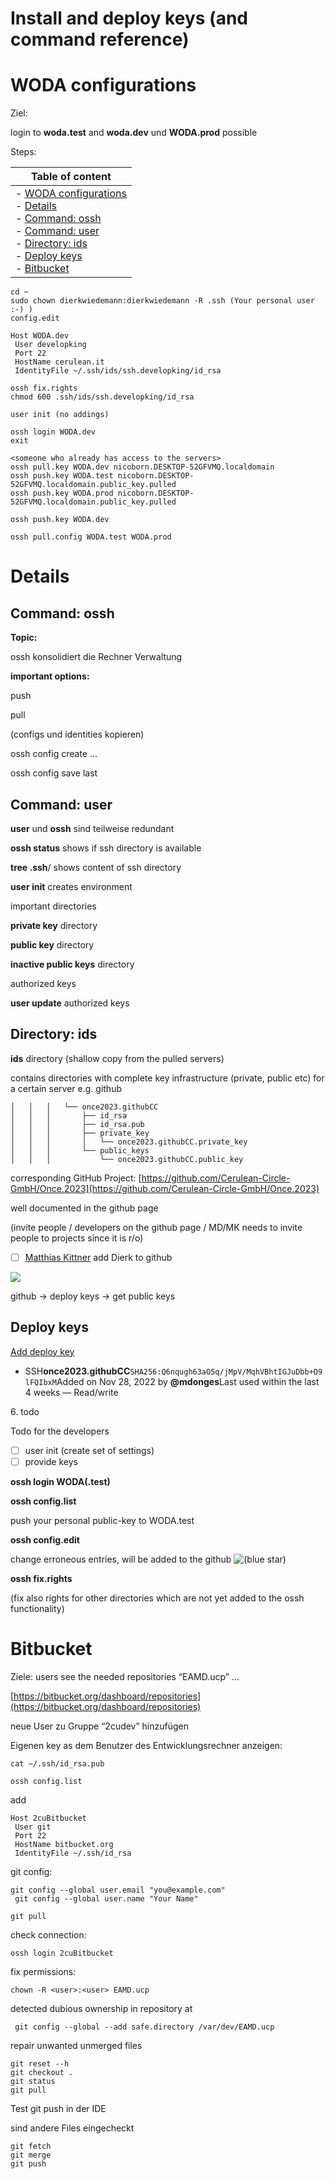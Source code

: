 # Install and deploy keys (and command reference)

# WODA configurations

Ziel:

login to **woda.test** and **woda.dev** und **WODA.prod** possible

Steps:

| **Table of content** |
| --- |
| - [WODA configurations](#woda-configurations)<br>- [Details](#details)<br>  - [Command: ossh](#command-ossh)<br>  - [Command: user](#command-user)<br>  - [Directory: ids](#directory-ids)<br>  - [Deploy keys](#deploy-keys)<br>- [Bitbucket](#bitbucket) |

```
cd ~
sudo chown dierkwiedemann:dierkwiedemann -R .ssh (Your personal user :-) )
config.edit

Host WODA.dev
 User developking
 Port 22
 HostName cerulean.it
 IdentityFile ~/.ssh/ids/ssh.developking/id_rsa

ossh fix.rights
chmod 600 .ssh/ids/ssh.developking/id_rsa
 
user init (no addings)

ossh login WODA.dev
exit

<someone who already has access to the servers>
ossh pull.key WODA.dev nicoborn.DESKTOP-52GFVMQ.localdomain
ossh push.key WODA.test nicoborn.DESKTOP-52GFVMQ.localdomain.public_key.pulled
ossh push.key WODA.prod nicoborn.DESKTOP-52GFVMQ.localdomain.public_key.pulled

ossh push.key WODA.dev

ossh pull.config WODA.test WODA.prod
```

# Details

## Command: ossh

**Topic:**

ossh konsolidiert die Rechner Verwaltung

**important options:**

push

pull

(configs und identities kopieren)

ossh config create …

ossh config save last

## Command: user

**user** und **ossh** sind teilweise redundant

**ossh status** shows if ssh directory is available

**tree .ssh**/ shows content of ssh directory

**user init** creates environment

important directories

**private key** directory

**public key** directory

**inactive public keys** directory

authorized keys

**user update** authorized keys

## Directory: **ids**

**ids** directory (shallow copy from the pulled servers)

contains directories with complete key infrastructure (private, public etc) for a certain server e.g. github

```
│   │   │   └── once2023.githubCC
│   │   │       ├── id_rsa
│   │   │       ├── id_rsa.pub
│   │   │       ├── private_key
│   │   │       │   └── once2023.githubCC.private_key
│   │   │       └── public_keys
│   │   │           └── once2023.githubCC.public_key
```

corresponding GitHub Project: [https://github.com/Cerulean-Circle-GmbH/Once.2023](https://github.com/Cerulean-Circle-GmbH/Once.2023)

well documented in the github page

(invite people / developers on the github page / MD/MK needs to invite people to projects since it is r/o)

- [ ] [Matthias Kittner](https://2cu.atlassian.net/wiki/people/557058:23ebf09f-5406-4c92-84b7-ce7739b9b59a?ref=confluence) add Dierk to github

![](https://2cu.atlassian.net/wiki/images/icons/grey_arrow_down.png)

github → deploy keys → get public keys

## Deploy keys

[Add deploy key](https://github.com/Cerulean-Circle-GmbH/Once.2023/settings/keys/new)

- SSH**once2023.githubCC**`SHA256:Q6nqugh63aO5q/jMpV/MqhVBhtIGJuDbb+O9lFQIbxM`Added on Nov 28, 2022 by **@mdonges**Last used within the last 4 weeks — Read/write

6\. todo

Todo for the developers

- [ ] user init (create set of settings)
- [ ] provide keys

**ossh login WODA(.test)**

**ossh config.list**

push your personal public-key to WODA.test

**ossh config.edit**

change erroneous entries, will be added to the github ![(blue star)](https://2cu.atlassian.net/wiki/s/1732347312/6452/9ec310e9ed617fde640b4372fb0e11f5501675fa/_/images/icons/emoticons/72/1f603.png)

**ossh fix.rights**

(fix also rights for other directories which are not yet added to the ossh functionality)

# Bitbucket

Ziele: users see the needed repositories “EAMD.ucp” …

[https://bitbucket.org/dashboard/repositories](https://bitbucket.org/dashboard/repositories)

neue User zu Gruppe “2cudev” hinzufügen

Eigenen key as dem Benutzer des Entwicklungsrechner anzeigen:

```
cat ~/.ssh/id_rsa.pub
```

```
ossh config.list
```

add

```
Host 2cuBitbucket
 User git
 Port 22
 HostName bitbucket.org
 IdentityFile ~/.ssh/id_rsa
```

git config:

```
git config --global user.email "you@example.com"
 git config --global user.name "Your Name"
```

```
git pull
```

check connection:

```
ossh login 2cuBitbucket
```

fix permissions:

```
chown -R <user>:<user> EAMD.ucp
```

detected dubious ownership in repository at

```
 git config --global --add safe.directory /var/dev/EAMD.ucp
```

repair unwanted unmerged files

```
git reset --h
git checkout .
git status
git pull
```

Test git push in der IDE

sind andere Files eingecheckt

```
git fetch
git merge
git push
```
